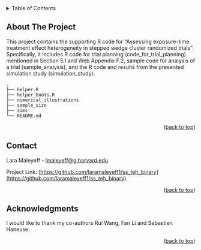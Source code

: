<!-- TABLE OF CONTENTS -->
<details>
  <summary>Table of Contents</summary>
  <ol>
    <li>
      <a href="#about-the-project">About The Project</a>
    </li>
    <li><a href="#contact">Contact</a></li>
    <li><a href="#acknowledgments">Acknowledgments</a></li>
  </ol>
</details>



<!-- ABOUT THE PROJECT -->
## About The Project

This project contains the supporting R code for “Assessing exposure-time treatment effect heterogeneity in stepped wedge cluster randomized trials”. Specifically, it includes R code for trial planning (code_for_trial_planning) mentioned in Section 5.1 and Web Appendix F.2, sample code for analysis of a trial (sample_analysis), and the R code and results from the presented simulation study (simulation_study).

    .
    ├── helper.R                  
    ├── helper_boots.R            
    ├── numerical_illustrations          
    ├── sample_size  
    ├── sims                        
    └── README.md


<p align="right">(<a href="#readme-top">back to top</a>)</p>

<!-- CONTACT -->
## Contact

Lara Maleyeff - lmaleyeff@g.harvard.edu

Project Link: [https://github.com/laramaleyeff1/ss_teh_binary](https://github.com/laramaleyeff1/ss_teh_binary)

<p align="right">(<a href="#readme-top">back to top</a>)</p>


<!-- ACKNOWLEDGMENTS -->
## Acknowledgments

I would like to thank my co-authors Rui Wang, Fan Li and Sebastien Haneuse.

<p align="right">(<a href="#readme-top">back to top</a>)</p>
